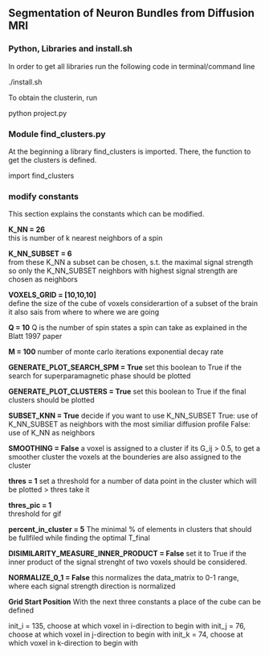 ## Segmentation of Neuron Bundles from Diffusion MRI


### Python, Libraries and install.sh
In order to get all libraries run the following code in terminal/command line

./install.sh

To obtain the clusterin, run

python project.py

### Module find_clusters.py

At the beginning a library find_clusters is imported. There, the function to get the
clusters is defined.

import find_clusters

### modify constants

This section explains the constants which can be modified.

**K_NN = 26**								
this is number of k nearest neighbors of a spin

**K_NN_SUBSET = 6**									
from these K_NN a subset can be chosen, s.t. the maximal signal strength so only the K_NN_SUBSET neighbors with  highest signal strength are chosen as  neighbors

**VOXELS_GRID = [10,10,10]** 						
define the size of the cube of voxels considerartion of a subset of the brain it also sais from where to where we are going

**Q = 10**
Q is the number of spin states a spin can take as explained in the Blatt 1997 paper

**M = 100**
number of monte carlo iterations exponential decay rate

**GENERATE_PLOT_SEARCH_SPM = True**
set this boolean to True if the search for superparamagnetic phase should be plotted	

**GENERATE_PLOT_CLUSTERS = True**
set this boolean to True if the final clusters should be plotted

**SUBSET_KNN = True**
decide if you want to use K_NN_SUBSET
True: 	use of K_NN_SUBSET as neighbors with the most similiar diffusion profile
False: 	use of K_NN as neighbors

**SMOOTHING = False**
a voxel is assigned to a cluster if its G_ij > 0.5, to get a smoother cluster the voxels at the bounderies are also assigned to the cluster 

**thres = 1**
set a threshold for a number of data point in the cluster which will be plotted > thres take it

**thres_pic = 1**								
threshold for gif

**percent_in_cluster = 5**
The minimal % of elements in clusters that should be fullfiled while finding the optimal T_final

**DISIMILARITY_MEASURE_INNER_PRODUCT = False**
set it to True if the inner product of the signal strenght of two voxels should be considered.

**NORMALIZE_0_1 = False**
this normalizes the data_matrix to 0-1 range, where each signal strength direction is normalized

**Grid Start Position** 
With the next three constants a place of the cube can be defined

init_i = 135, choose at which voxel in i-direction to begin with 
init_j = 76, choose at which voxel in j-direction to begin with
init_k = 74, choose at which voxel in k-direction to begin with







